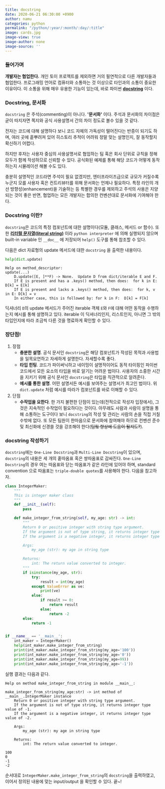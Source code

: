 ```yaml
---
title: docstring
date: 2020-06-21 06:30:00 +0900
author: namu
categories: python
permalink: "/python/:year/:month/:day/:title"
image: cards.jpg
image-view: true
image-author: none
image-source: ''
---
```


### 들어가며

**개발자는 협업한다.**
개인 토이 프로젝트를 제외하면 거의 필연적으로 다른 개발자들과 협업한다.
프로그래밍 언어로 컴퓨터와 소통하는 것 이상으로 타인과의 소통이 중요한 이유이다.
이 소통을 위해 매우 유용한 기능이 있는데, 바로 파이썬 **[docstring](https://wikidocs.net/16050)** 이다.

### Docstring, 문서화

`docstring` 은 주석(commenting)이 아니다. **'문서화'** 이다. 주석과 문서화의 차이점은 굳이 따지자면
쪽지와 공식 사용설명서 간의 차이 정도로 볼수 있을 것 같다.

전자는 코드에 대해 설명하다 보니 코드 자체의 가독성이 떨어진다는 반증이 되기도 하며,
여러 곳에 흩뿌려져 있어 히스토리 추적이 어려워 정말 맞는 설명인지, 잘 동작할지 확신하기 어렵다.

하지만 후자는 사용자 중심의 사용설명서로 협업하는 팀 혹은 회사 단위로 규칙을 정해 모두가 함께 작성하므로 신뢰할 수 있다.
공식화된 예제를 통해 해당 코드가 어떻게 동작하는지 시뮬레이션 해볼 수도 있다.

충분히 설명적인 코드라면 주석이 필요 없겠지만,
엔터프라이즈급으로 규모가 커질수록 누군지 모를 사용자 혹은 컨트리뷰터를 위해 문서화는 언제나 필요하다.
특정 라인의 개선 방향성(enhancement)을 기술하는 등 특별한 경우를 제외하고 주석의 사용은 지양되는 것이 좋은 반면,
협업하는 모든 개발자는 합의한 컨벤션대로 문서화에 기여해야 한다.

### Docstring 이란?

```docstring```은 코드의 특정 컴포넌트에 대한 설명이다(모듈, 클래스, 메서드 or 함수).
또한 **[리터럴 문자열(literal string)](https://www.computerhope.com/jargon/l/literal.htm)** 이라
`python interpreter` 에 의해 실행되지 않으며 built-in variable 인 `__doc__` 에 저장되어 `help()` 도구를 통해 참조할 수 있다.

다음은 dict 자료형의 update 메서드에 대한 `docstring` 을 출력한 내용이다.

```python
help(dict.update)
```

```text
Help on method_descriptor:
update(...)
    D.update([E, ]**F) -> None.  Update D from dict/iterable E and F.
    If E is present and has a .keys() method, then does:  for k in E: D[k] = E[k]
    If E is present and lacks a .keys() method, then does:  for k, v in E: D[k] = v
    In either case, this is followed by: for k in F:  D[k] = F[k]
```

딕셔너리 ```D```의 update 메서드가 주어진 iterable 객체 ```E```와 ```F```에 대해 어떤 동작을 수행하는지
예시를 통해 설명하고 있다. iterable 이 딕셔너리인지, 리스트인지,
아니면 그 밖의 타입인지에 따라 조금씩 다른 것을 명료하게 확인할 수 있다.

### 장단점!

1. 장점
    - **충분한 설명**.
    공식 문서인 ```docstring```은 해당 컴포넌트가 작성된 목적과 사용법을 일목요연하고 자세하게 설명한다. 자세할수록 좋다.
    - **타입 힌팅**.
    코드가 파이써닉하고 네이밍이 설명적이어도 동적 타이핑인 파이썬 코드에서 모든 요소의 타입을 바로 알기는 어려운 법이다.
    사용자의 소중한 시간을 지키기 위해 공식 문서인 ```docstring```은 타입을 직관적으로 알려준다.
    - **예시를 통한 설명**.
    어떤 설명서든 예시를 보여주는 설명서가 최고인 법이다. 위 `dict.update` 처럼 예시를 따라가 컴포넌트를 바로 이해할 수 있다.
2. 단점
    - **수작업을 요한다**.
    한 가지 불편한 단점이 있는데(전적으로 작성자 입장에서), 그것은 지속적인 수작업이 필요하다는 것이다.
    아무래도 사람과 사람이 설명을 통해 소통하는 도구이다 보니 ```docstring```의 작성 및 관리는 사람의 손을 직접 거칠 수밖에 없다.
    또 모든 팀원이 한마음으로 문서화에 참여해야 하므로 컨벤션 준수 및 최신화에 신경쓸 것을 강조해야
    한다(<del>팀웤 향상에 도움이 될지도?</del>).

### docstring 작성하기

```docstring```에는 ```One-Line Docstring```과 ```Multi-Line Docstring```이 있으며,
```docstring```의 내용은 세 개의 홑따옴표 혹은 쌍따옴표로 감싸진다.
```One-Line Docstring```의 경우 여는 따옴표와 닫는 따옴표가 같은 라인에 있어야 하며,
standard convention 으로 따옴표는 ```triple-double quotes```를 사용해야 한다.
다음을 참고하자.

```python
class IntegerMaker:
    """
    This is integer maker class
    """
    def __init__(self):
        pass

    def make_integer_from_string(self, my_age: str) -> int:
        """
        Return 0 or positive integer with string type argument.
        If the argument is not of type string, it returns integer type value of -1.
        If the argument is a negative integer, it returns integer type value of -2.

        Args:
            my_age (str): my age in string type

        Returns:
            int: The return value converted to integer.
        """
        if isinstance(my_age, str):
            try:
                result = int(my_age)
            except ValueError as ve:
                print(ve)
            else:
                if result >= 0:
                    return result
                else:
                    return -2
        else:
            return -1


if __name__ == '__main__':
    int_maker = IntegerMaker()
    help(int_maker.make_integer_from_string)
    print(int_maker.make_integer_from_string(my_age='100'))
    print(int_maker.make_integer_from_string(my_age='0'))
    print(int_maker.make_integer_from_string(my_age=99))
    print(int_maker.make_integer_from_string(my_age='-1'))
```

실행 결과는 다음과 같다.

```text
Help on method make_integer_from_string in module __main__:

make_integer_from_string(my_age:str) -> int method of __main__.IntegerMaker instance
    Return 0 or positive integer with string type argument.
    If the argument is not of type string, it returns integer type value of -1.
    If the argument is a negative integer, it returns integer type value of -2.
    
    Args:
        my_age (str): my age in string type
    
    Returns:
        int: The return value converted to integer.

100
0
-1
-2
```

순서대로 ```IntegerMaker.make_integer_from_string```의 ```docstring```을 출력하였고,<br/>
이어서 정의된 내용에 맞는 input/output 을 확인할 수 있다. 끝~!
